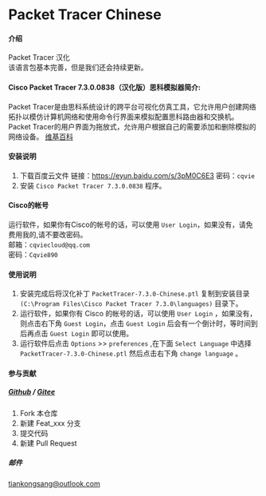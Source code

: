 # Packet Tracer Chinese  

#### 介绍  

Packet Tracer 汉化  
该语言包基本完善，但是我们还会持续更新。  

#### Cisco Packet Tracer 7.3.0.0838（汉化版）思科模拟器简介:  

Packet Tracer是由思科系统设计的跨平台可视化仿真工具，它允许用户创建网络拓扑以模仿计算机网络和使用命令行界面来模拟配置思科路由器和交换机。Packet Tracer的用户界面为拖放式，允许用户根据自己的需要添加和删除模拟的网络设备。 [维基百科](https://zh.wikipedia.org/zh-cn/Packet_Tracer)

#### 安装说明

1. 下载百度云文件 链接：https://eyun.baidu.com/s/3pM0C6E3 密码：`cqvie`  
2. 安装 `Cisco Packet Tracer 7.3.0.0838` 程序。  

#### Cisco的帐号

运行软件，如果你有Cisco的帐号的话，可以使用 `User Login`，如果没有，请免费用我的,请不要改密码。  
邮箱：`cqviecloud@qq.com`  
密码：`Cqvie890`  

#### 使用说明  

1.  安装完成后将汉化补丁 `PacketTracer-7.3.0-Chinese.ptl` 复制到安装目录 `(C:\Program Files\Cisco Packet Tracer 7.3.0\languages)` 目录下。  
2.  运行软件，如果你有 Cisco 的帐号的话，可以使用 `User Login` ，如果没有，则点击右下角 `Guest Login`，点击 `Guest Login` 后会有一个倒计时，等时间到后再点击 `Guest Login` 即可以使用。  
3.  运行软件后点击 `Options` >> `preferences` ,在下面 `Select Language` 中选择 `PacketTracer-7.3.0-Chinese.ptl` 然后点击右下角 `change language` 。  

#### 参与贡献  

##### [Github](https://github.com/tiankongsang/Cisco-Packet-Tracer-Chinese) / [Gitee](https://gitee.com/cqvieyjs/Cisco-Packet-Tracer-Chinese) 

1.  Fork 本仓库  
2.  新建 Feat_xxx 分支  
3.  提交代码  
4.  新建 Pull Request  

##### 邮件  

tiankongsang@outlook.com  
